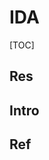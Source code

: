 # IDA

[TOC]



## Res


## Intro


## Ref
[MacOS安装IDA Pro 7.0 Crack]: https://ylcao.top/2022/01/09/macos安装ida-pro-7-0-crack全过程/
[MAC OS IDA 7.0 Mac 绿色版 BigSur可用 含keypatch插件]: https://www.52pojie.cn/thread-1437457-1-1.html
[ida mac安装2021年10月23号，mac11.6安装成功]: https://www.cnblogs.com/andy0816/p/15448681.html
[Using Python 3.7 and 2.x in same IDA]: https://reverseengineering.stackexchange.com/questions/24562/using-python-3-7-and-2-x-in-same-ida

[pwn从入门到放弃第二章——ida的基本使用教程]: https://ch4r1l3.github.io/2018/06/21/pwn从入门到放弃第二章——ida的基本使用教程/
[IDA PRO新手学习教程]: https://blog.51cto.com/u_15127555/4709732


